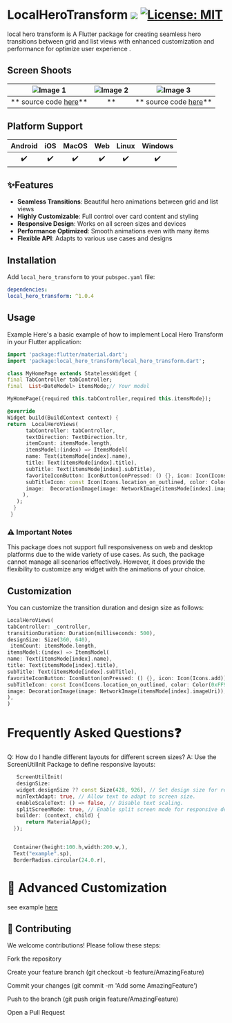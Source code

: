 # LocalHeroTransform ![](https://img.shields.io/badge/build-1.0.4-brightgreen)   [![License: MIT](https://img.shields.io/badge/license-MIT-blue.svg)](https://opensource.org/licenses/MIT)
local hero transform is A Flutter package for creating seamless hero transitions between grid and list views with enhanced customization and performance for optimize user experience .


## Screen Shoots
| ![Image 1](https://github.com/najeebaslan/social_media_file_for_project/blob/main/videos/local_hero_transform_package/base_local_hero.gif?raw=true) | ![Image 2](https://github.com/najeebaslan/social_media_file_for_project/blob/main/videos/local_hero_transform_package/custom_local_hero.gif?raw=true) | ![Image 3](https://github.com/najeebaslan/social_media_file_for_project/blob/main/videos/local_hero_transform_package/local_hero_without_hero_transform.gif?raw=true) |
|:--------------------------------------------:|:--------------------------------------------:|:--------------------------------------------:|
| ** source code [here](https://github.com/najeebaslan/local_hero_transform/blob/main/example/lib/main.dart)**                                  | **                                  | ** source code [here](https://github.com/najeebaslan/local_hero_transform/blob/main/example/lib/local_hero_without_hero_transform.dart)**                                  |

## Platform Support
| Android | iOS | MacOS  | Web | Linux | Windows |
| :-----: | :-: | :---:  | :-: | :---: | :-----: |
|   ✔️    | ✔️  |  ✔️   | ✔️  |  ✔️   |   ✔️  |

## ✨Features
- **Seamless Transitions**: Beautiful hero animations between grid and list views
- **Highly Customizable**: Full control over card content and styling
- **Responsive Design**: Works on all screen sizes and devices
- **Performance Optimized**: Smooth animations even with many items
- **Flexible API**: Adapts to various use cases and designs

## Installation

Add `local_hero_transform` to your `pubspec.yaml` file:

```yaml
dependencies:
local_hero_transform: ^1.0.4
```
## Usage

Example
Here's a basic example of how to implement Local Hero Transform in your Flutter application:

```dart
import 'package:flutter/material.dart';
import 'package:local_hero_transform/local_hero_transform.dart';

class MyHomePage extends StatelessWidget {
final TabController tabController;
final  List<DateModel> itemsMode;// Your model

MyHomePage({required this.tabController,required this.itemsMode});

@override
Widget build(BuildContext context) {
return  LocalHeroViews(
      tabController: tabController,
      textDirection: TextDirection.ltr,
      itemCount: itemsMode.length,
      itemsModel:(index) => ItemsModel(
      name: Text(itemsMode[index].name),
      title: Text(itemsMode[index].title),
      subTitle: Text(itemsMode[index].subTitle),
      favoriteIconButton: IconButton(onPressed: () {}, icon: Icon(Icons.add)),
      subTitleIcon: const Icon(Icons.location_on_outlined, color: Color(0xFF95979A), size: 10),
      image:  DecorationImage(image: NetworkImage(itemsMode[index].imageUri)),
     ),
   );
  }
 }
```

### ⚠️ Important Notes
This package does not support full responsiveness on web and desktop platforms due to the wide variety of use cases.
As such, the package cannot manage all scenarios effectively. However,
it does provide the flexibility to customize any widget with the animations of your choice.
## Customization
You can customize the transition duration and design size as follows:

```dart
LocalHeroViews(
tabController: _controller,
transitionDuration: Duration(milliseconds: 500),
designSize: Size(360, 640),
 itemCount: itemsMode.length,
itemsModel:(index) => ItemsModel(
name: Text(itemsMode[index].name),
title: Text(itemsMode[index].title),
subTitle: Text(itemsMode[index].subTitle),
favoriteIconButton: IconButton(onPressed: () {}, icon: Icon(Icons.add)),
subTitleIcon: const Icon(Icons.location_on_outlined, color: Color(0xFF95979A), size: 10),
image: DecorationImage(image: NetworkImage(itemsMode[index].imageUri)),
),
)
```

# Frequently Asked Questions❓
Q: How do I handle different layouts for different screen sizes?
A: Use the ScreenUtilInit Package to define responsive layouts:


```dart 
   ScreenUtilInit(
   designSize:
   widget.designSize ?? const Size(428, 926), // Set design size for responsive layout.
   minTextAdapt: true, // Allow text to adapt to screen size.
   enableScaleText: () => false, // Disable text scaling.
   splitScreenMode: true, // Enable split screen mode for responsive design.
   builder: (context, child) {
      return MaterialApp();
  });


  Container(height:100.h,width:200.w,),
  Text("example".sp),
  BorderRadius.circular(24.0.r),


```
# 🎨 Advanced Customization
see example [here](https://github.com/najeebaslan/local_hero_transform/blob/main/example/lib/local_hero_without_hero_transform.dart)  

## 🤝 Contributing
We welcome contributions! Please follow these steps:

Fork the repository

Create your feature branch (git checkout -b feature/AmazingFeature)

Commit your changes (git commit -m 'Add some AmazingFeature')

Push to the branch (git push origin feature/AmazingFeature)

Open a Pull Request
